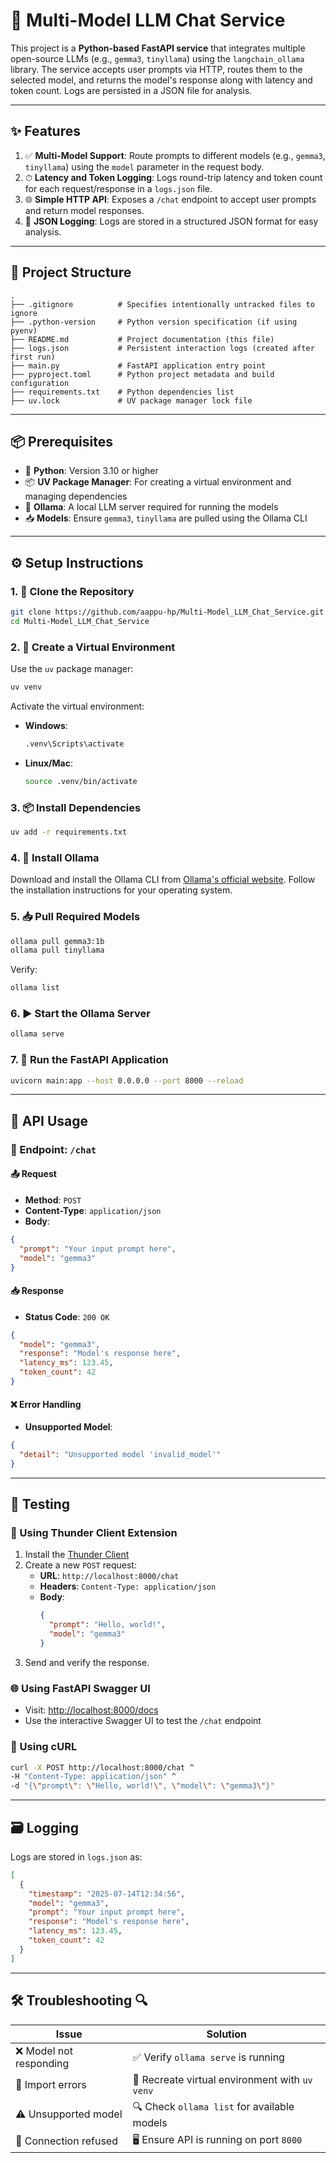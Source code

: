 
# 🚀 Multi-Model LLM Chat Service

This project is a **Python-based FastAPI service** that integrates multiple open-source LLMs (e.g., `gemma3`, `tinyllama`) using the `langchain_ollama` library. The service accepts user prompts via HTTP, routes them to the selected model, and returns the model's response along with latency and token count. Logs are persisted in a JSON file for analysis.

---

## ✨ Features

1. ✅ **Multi-Model Support**: Route prompts to different models (e.g., `gemma3`, `tinyllama`) using the `model` parameter in the request body.
2. ⏱ **Latency and Token Logging**: Logs round-trip latency and token count for each request/response in a `logs.json` file.
3. 🌐 **Simple HTTP API**: Exposes a `/chat` endpoint to accept user prompts and return model responses.
4. 📁 **JSON Logging**: Logs are stored in a structured JSON format for easy analysis.

---

## 📁 Project Structure

```
.
├── .gitignore          # Specifies intentionally untracked files to ignore
├── .python-version     # Python version specification (if using pyenv)
├── README.md           # Project documentation (this file)
├── logs.json           # Persistent interaction logs (created after first run)
├── main.py             # FastAPI application entry point
├── pyproject.toml      # Python project metadata and build configuration
├── requirements.txt    # Python dependencies list
├── uv.lock             # UV package manager lock file
```
---

## 📦 Prerequisites

- 🐍 **Python**: Version 3.10 or higher  
- 📦 **UV Package Manager**: For creating a virtual environment and managing dependencies  
- 🧠 **Ollama**: A local LLM server required for running the models  
- 📥 **Models**: Ensure `gemma3`, `tinyllama` are pulled using the Ollama CLI

---

## ⚙️ Setup Instructions

### 1. 🧬 Clone the Repository
```bash
git clone https://github.com/aappu-hp/Multi-Model_LLM_Chat_Service.git
cd Multi-Model_LLM_Chat_Service
```

### 2. 🧪 Create a Virtual Environment
Use the `uv` package manager:
```bash
uv venv 
```

Activate the virtual environment:
- **Windows**:
  ```bash
  .venv\Scripts\activate
  ```
- **Linux/Mac**:
  ```bash
  source .venv/bin/activate
  ```

### 3. 📦 Install Dependencies
```bash
uv add -r requirements.txt
```

### 4. 🔧 Install Ollama
Download and install the Ollama CLI from [Ollama's official website](https://ollama.com/). Follow the installation instructions for your operating system.

### 5. 📥 Pull Required Models
```bash
ollama pull gemma3:1b
ollama pull tinyllama
```

Verify:
```bash
ollama list
```

### 6. ▶️ Start the Ollama Server
```bash
ollama serve
```

### 7. 🚀 Run the FastAPI Application
```bash
uvicorn main:app --host 0.0.0.0 --port 8000 --reload
```

---

## 📡 API Usage

### 🔗 Endpoint: `/chat`

#### 📤 Request
- **Method**: `POST`
- **Content-Type**: `application/json`
- **Body**:
```json
{
  "prompt": "Your input prompt here",
  "model": "gemma3"
}
```

#### 📥 Response
- **Status Code**: `200 OK`
```json
{
  "model": "gemma3",
  "response": "Model's response here",
  "latency_ms": 123.45,
  "token_count": 42
}
```

#### ❌ Error Handling
- **Unsupported Model**:
```json
{
  "detail": "Unsupported model 'invalid_model'"
}
```

---

## 🧪 Testing

### 🧪 Using Thunder Client Extension
1. Install the [Thunder Client](https://marketplace.visualstudio.com/items?itemName=rangav.vscode-thunder-client)
2. Create a new `POST` request:
   - **URL**: `http://localhost:8000/chat`
   - **Headers**: `Content-Type: application/json`
   - **Body**:
     ```json
     {
       "prompt": "Hello, world!",
       "model": "gemma3"
     }
     ```
3. Send and verify the response.

### 🌐 Using FastAPI Swagger UI
- Visit: [http://localhost:8000/docs](http://localhost:8000/docs)
- Use the interactive Swagger UI to test the `/chat` endpoint

### 🧵 Using cURL
```bash
curl -X POST http://localhost:8000/chat ^
-H "Content-Type: application/json" ^
-d "{\"prompt\": \"Hello, world!\", \"model\": \"gemma3\"}"
```

---

## 🗃 Logging

Logs are stored in `logs.json` as:
```json
[
  {
    "timestamp": "2025-07-14T12:34:56",
    "model": "gemma3",
    "prompt": "Your input prompt here",
    "response": "Model's response here",
    "latency_ms": 123.45,
    "token_count": 42
  }
]
```

---

## 🛠️ Troubleshooting 🔍

| Issue                  | Solution                                               |
|------------------------|--------------------------------------------------------|
| ❌ Model not responding | ✅ Verify `ollama serve` is running                    |
| 🚫 Import errors        | 🔄 Recreate virtual environment with `uv venv`         |
| ⚠️ Unsupported model    | 🔍 Check `ollama list` for available models            |
| 🔌 Connection refused   | 🖥️ Ensure API is running on port `8000`               |